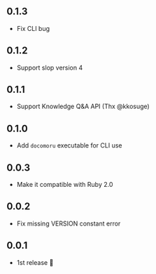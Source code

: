 ## 0.1.3
- Fix CLI bug

## 0.1.2
- Support slop version 4

## 0.1.1
- Support Knowledge Q&A API (Thx @kkosuge)

## 0.1.0
- Add `docomoru` executable for CLI use

## 0.0.3
- Make it compatible with Ruby 2.0

## 0.0.2
- Fix missing VERSION constant error

## 0.0.1
- 1st release :tada:
